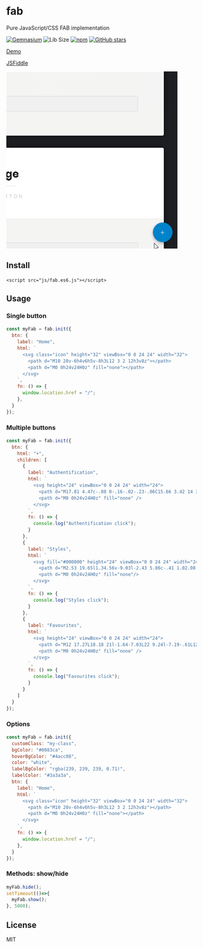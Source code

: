 # fab
Pure JavaScript/CSS FAB implementation

[![Gemnasium](https://img.shields.io/gemnasium/mathiasbynens/he.svg)]()
![Lib Size](http://img.badgesize.io/AntonLapshin/fab/master/bin/fab.es6.js.svg?compression=gzip)
[![npm](https://img.shields.io/npm/dt/simple-fab.svg)](https://www.npmjs.com/package/simple-fab)
[![GitHub stars](https://img.shields.io/github/stars/AntonLapshin/fab.svg?style=social&label=Star)](https://github.com/AntonLapshin/fab)

[Demo](https://antonlapshin.github.io/fab/)

[JSFiddle](https://jsfiddle.net/AntonLapshin/7w4zttp2/)

![](gif/screencast_1.gif)

## Install

    <script src="js/fab.es6.js"></script>

## Usage

### Single button

```js
const myFab = fab.init({
  btn: {
    label: "Home",
    html: `
      <svg class="icon" height="32" viewBox="0 0 24 24" width="32">
        <path d="M10 20v-6h4v6h5v-8h3L12 3 2 12h3v8z"></path>
        <path d="M0 0h24v24H0z" fill="none"></path>
      </svg>
    `,
    fn: () => {
      window.location.href = "/";
    },
  }
}); 
```

### Multiple buttons

```js
const myFab = fab.init({
  btn: {
    html: "+",
    children: [
      {
        label: "Authentification",
        html: `
          <svg height="24" viewBox="0 0 24 24" width="24">
            <path d="M17.81 4.47c-.08 0-.16-.02-.23-.06C15.66 3.42 14 3 12.01 3c-1.98 0-3.86.47-5.57 1.41-.24.13-.54.04-.68-.2-.13-.24-.04-.55.2-.68C7.82 2.52 9.86 2 12.01 2c2.13 0 3.99.47 6.03 1.52.25.13.34.43.21.67-.09.18-.26.28-.44.28zM3.5 9.72c-.1 0-.2-.03-.29-.09-.23-.16-.28-.47-.12-.7.99-1.4 2.25-2.5 3.75-3.27C9.98 4.04 14 4.03 17.15 5.65c1.5.77 2.76 1.86 3.75 3.25.16.22.11.54-.12.7-.23.16-.54.11-.7-.12-.9-1.26-2.04-2.25-3.39-2.94-2.87-1.47-6.54-1.47-9.4.01-1.36.7-2.5 1.7-3.4 2.96-.08.14-.23.21-.39.21zm6.25 12.07c-.13 0-.26-.05-.35-.15-.87-.87-1.34-1.43-2.01-2.64-.69-1.23-1.05-2.73-1.05-4.34 0-2.97 2.54-5.39 5.66-5.39s5.66 2.42 5.66 5.39c0 .28-.22.5-.5.5s-.5-.22-.5-.5c0-2.42-2.09-4.39-4.66-4.39-2.57 0-4.66 1.97-4.66 4.39 0 1.44.32 2.77.93 3.85.64 1.15 1.08 1.64 1.85 2.42.19.2.19.51 0 .71-.11.1-.24.15-.37.15zm7.17-1.85c-1.19 0-2.24-.3-3.1-.89-1.49-1.01-2.38-2.65-2.38-4.39 0-.28.22-.5.5-.5s.5.22.5.5c0 1.41.72 2.74 1.94 3.56.71.48 1.54.71 2.54.71.24 0 .64-.03 1.04-.1.27-.05.53.13.58.41.05.27-.13.53-.41.58-.57.11-1.07.12-1.21.12zM14.91 22c-.04 0-.09-.01-.13-.02-1.59-.44-2.63-1.03-3.72-2.1-1.4-1.39-2.17-3.24-2.17-5.22 0-1.62 1.38-2.94 3.08-2.94 1.7 0 3.08 1.32 3.08 2.94 0 1.07.93 1.94 2.08 1.94s2.08-.87 2.08-1.94c0-3.77-3.25-6.83-7.25-6.83-2.84 0-5.44 1.58-6.61 4.03-.39.81-.59 1.76-.59 2.8 0 .78.07 2.01.67 3.61.1.26-.03.55-.29.64-.26.1-.55-.04-.64-.29-.49-1.31-.73-2.61-.73-3.96 0-1.2.23-2.29.68-3.24 1.33-2.79 4.28-4.6 7.51-4.6 4.55 0 8.25 3.51 8.25 7.83 0 1.62-1.38 2.94-3.08 2.94s-3.08-1.32-3.08-2.94c0-1.07-.93-1.94-2.08-1.94s-2.08.87-2.08 1.94c0 1.71.66 3.31 1.87 4.51.95.94 1.86 1.46 3.27 1.85.27.07.42.35.35.61-.05.23-.26.38-.47.38z" />
            <path d="M0 0h24v24H0z" fill="none" />
          </svg>
        `,
        fn: () => {
          console.log("Authentification click");
        }
      },
      {
        label: "Styles",
        html: `
          <svg fill="#000000" height="24" viewBox="0 0 24 24" width="24" xmlns="http://www.w3.org/2000/svg">
            <path d="M2.53 19.65l1.34.56v-9.03l-2.43 5.86c-.41 1.02.08 2.19 1.09 2.61zm19.5-3.7L17.07 3.98c-.31-.75-1.04-1.21-1.81-1.23-.26 0-.53.04-.79.15L7.1 5.95c-.75.31-1.21 1.03-1.23 1.8-.01.27.04.54.15.8l4.96 11.97c.31.76 1.05 1.22 1.83 1.23.26 0 .52-.05.77-.15l7.36-3.05c1.02-.42 1.51-1.59 1.09-2.6zM7.88 8.75c-.55 0-1-.45-1-1s.45-1 1-1 1 .45 1 1-.45 1-1 1zm-2 11c0 1.1.9 2 2 2h1.45l-3.45-8.34v6.34z"/>
            <path d="M0 0h24v24H0z" fill="none"/>
          </svg>
        `,
        fn: () => {
          console.log("Styles click");
        }
      },
      {
        label: "Favourites",
        html: `
          <svg height="24" viewBox="0 0 24 24" width="24">
            <path d="M12 17.27L18.18 21l-1.64-7.03L22 9.24l-7.19-.61L12 2 9.19 8.63 2 9.24l5.46 4.73L5.82 21z" />
            <path d="M0 0h24v24H0z" fill="none" />
          </svg>
        `,
        fn: () => {
          console.log("Favourites click");
        }
      }          
    ]
  }
});
```

### Options

```js
const myFab = fab.init({
  customClass: "my-class",
  bgColor: "#0083ca",
  hoverBgColor: "#4acc08",
  color: "white",
  labelBgColor: "rgba(239, 239, 239, 0.71)",
  labelColor: "#3a3a3a",  
  btn: {
    label: "Home",
    html: `
      <svg class="icon" height="32" viewBox="0 0 24 24" width="32">
        <path d="M10 20v-6h4v6h5v-8h3L12 3 2 12h3v8z"></path>
        <path d="M0 0h24v24H0z" fill="none"></path>
      </svg>
    `,
    fn: () => {
      window.location.href = "/";
    },
  }
});
```

### Methods: show/hide

```js
myFab.hide();
setTimeout(()=>{
  myFab.show();
}, 5000);
```

## License

MIT